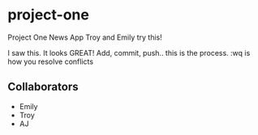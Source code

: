# project-one
Project One News App
Troy and Emily try this!


I saw this. It looks GREAT!
Add, commit, push.. this is the process. :wq is how you resolve conflicts

## Collaborators
- Emily
- Troy
- AJ